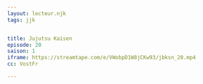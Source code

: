 ```yaml
---
layout: lecteur.njk
tags: jjk


title: Jujutsu Kaisen
episode: 20
saison: 1
iframe: https://streamtape.com/e/VWobpD1W8jCKw93/jbksn_20.mp4
cc: VostFr

---
```

    